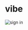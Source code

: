 # vibe

![sign in](https://user-images.githubusercontent.com/63977819/127009899-dfb1ee08-1fca-4adf-96aa-3619f1fa4058.gif)
